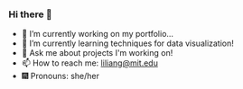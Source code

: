 ### Hi there 👋

- 🔭 I’m currently working on my portfolio...
- 🌱 I’m currently learning techniques for data visualization!
- 💬 Ask me about projects I'm working on!
- 📫 How to reach me: liliang@mit.edu
- 🎆 Pronouns: she/her
  

